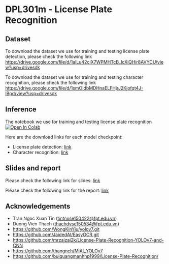 # DPL301m - License Plate Recognition

## Dataset
To download the dataset we use for training and testing license plate detection, please check the following link https://drive.google.com/file/d/1alLu42cIX7WPMHTcB_lcXiQHir8AVYCU/view?usp=drivesdk

To download the dataset we use for training and testing character recognition, please check the following link https://drive.google.com/file/d/1smOIdbMDHnaELFHjrJ2Kjofqt4J-lBpd/view?usp=drivesdk

## Inference
The notebook we use for training and testing license plate recognition 
<a target="_blank" href="https://colab.research.google.com/drive/14ZfnQuR8YYYeeBL7vxHkInoG6E9cVyPO?usp=sharing">
  <img src="https://colab.research.google.com/assets/colab-badge.svg" alt="Open In Colab"/>
</a>

Here are the download links for each model checkpoint:
- License plate detection: [link](https://drive.google.com/file/d/1ZcqmtoMsAXe1YCRXYCqAXD3vfIBJ5Pye/view?usp=drivesdk)
- Character recognition: [link](https://drive.google.com/file/d/1qVIDpX7FHWOdmI8ADroOEdHw4W_Owyrw/view?usp=drivesdk)

## Slides and report
Please check the following link for slides: [link](https://www.canva.com/design/DAFy5wK4PKg/21lN-3k-LAmgKrflQerXfw/edit?utm_content=DAFy5wK4PKg&utm_campaign=designshare&utm_medium=link2&utm_source=sharebutton)

Please check the following link for the report: [link](https://drive.google.com/file/d/1L7uPgJMGC8P0B1F7rGKaIAcycwfhKJvY/view?usp=drivesdk)

## Acknowledgements
- Tran Ngoc Xuan Tin (tintnxse150422@fpt.edu.vn)
- Duong Vien Thach (thachdvse150534@fpt.edu.vn)
- https://github.com/WongKinYiu/yolov7.git
- https://github.com/JaidedAI/EasyOCR.git
- https://github.com/mrzaizai2k/License-Plate-Recognition-YOLOv7-and-CNN
- https://github.com/thangnch/MiAI_YOLOv7
- https://github.com/buiquangmanhhp1999/License-Plate-Recognition/
